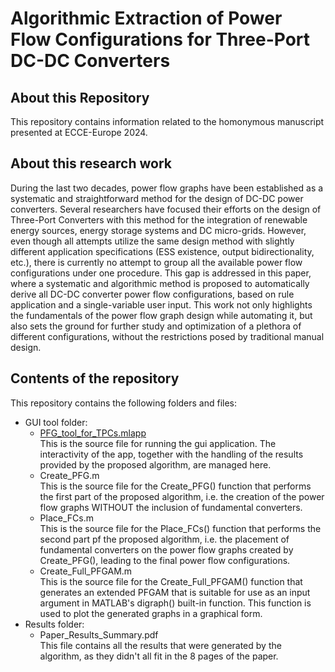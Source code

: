 # Algorithmic Extraction of Power Flow Configurations for Three-Port DC-DC Converters

## About this Repository

This repository contains information related to the homonymous manuscript presented at ECCE-Europe 2024.

## About this research work

During the last two decades, power flow graphs have been established as a systematic and straightforward method for the design of DC-DC power converters. Several researchers have focused their efforts on the design of Three-Port Converters with this method for the integration of renewable energy sources, energy storage systems and DC micro-grids. However, even though all attempts utilize the same design method with slightly different application specifications (ESS existence, output bidirectionality, etc.), there is currently no attempt to group all the available power flow configurations under one procedure. This gap is addressed in this paper, where a systematic and algorithmic method is proposed to automatically derive all DC-DC converter power flow configurations, based on rule application and a single-variable user input. This work not only highlights the fundamentals of the power flow graph design while automating it, but also sets the ground for further study and optimization of a plethora of different configurations, without the restrictions posed by traditional manual design.

## Contents of the repository

This repository contains the following folders and files:
- GUI tool folder:
  -   <ins>PFG_tool_for_TPCs.mlapp</ins>\
      This is the source file for running the gui application. The interactivity of the app, together with the handling of the results provided by the proposed algorithm, are managed here.
  -   </ins>Create_PFG.m</ins>\
      This is the source file for the Create_PFG() function that performs the first part of the proposed algorithm, i.e. the creation of the power flow graphs WITHOUT the inclusion of fundamental converters. 
  -   </ins>Place_FCs.m</ins>\
      This is the source file for the Place_FCs() function that performs the second part pf the proposed algorithm, i.e. the placement of fundamental converters on the power flow graphs created by Create_PFG(), leading to the final power flow configurations.
  -   </ins>Create_Full_PFGAM.m</ins>\
      This is the source file for the Create_Full_PFGAM() function that generates an extended PFGAM that is suitable for use as an input argument in MATLAB's digraph() built-in function. This function is used to plot the generated graphs in a graphical form.
- Results folder:
  -   </ins>Paper_Results_Summary.pdf</ins>\
      This file contains all the results that were generated by the algorithm, as they didn't all fit in the 8 pages of the paper.

